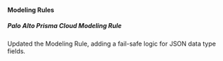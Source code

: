 
#### Modeling Rules

##### Palo Alto Prisma Cloud Modeling Rule

Updated the Modeling Rule, adding a fail-safe logic for JSON data type fields.

